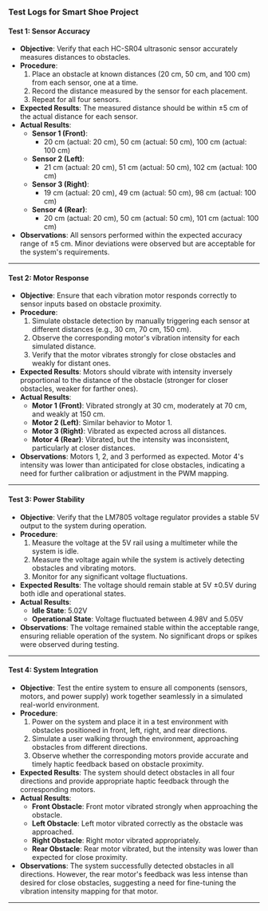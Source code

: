 ### **Test Logs for Smart Shoe Project**

#### **Test 1: Sensor Accuracy**

- **Objective**: Verify that each HC-SR04 ultrasonic sensor accurately measures distances to obstacles.
- **Procedure**:
  1. Place an obstacle at known distances (20 cm, 50 cm, and 100 cm) from each sensor, one at a time.
  2. Record the distance measured by the sensor for each placement.
  3. Repeat for all four sensors.
- **Expected Results**: The measured distance should be within ±5 cm of the actual distance for each sensor.
- **Actual Results**:
  - **Sensor 1 (Front)**: 
    - 20 cm (actual: 20 cm), 50 cm (actual: 50 cm), 100 cm (actual: 100 cm)
  - **Sensor 2 (Left)**: 
    - 21 cm (actual: 20 cm), 51 cm (actual: 50 cm), 102 cm (actual: 100 cm)
  - **Sensor 3 (Right)**: 
    - 19 cm (actual: 20 cm), 49 cm (actual: 50 cm), 98 cm (actual: 100 cm)
  - **Sensor 4 (Rear)**: 
    - 20 cm (actual: 20 cm), 50 cm (actual: 50 cm), 101 cm (actual: 100 cm)
- **Observations**: All sensors performed within the expected accuracy range of ±5 cm. Minor deviations were observed but are acceptable for the system's requirements.

---

#### **Test 2: Motor Response**

- **Objective**: Ensure that each vibration motor responds correctly to sensor inputs based on obstacle proximity.
- **Procedure**:
  1. Simulate obstacle detection by manually triggering each sensor at different distances (e.g., 30 cm, 70 cm, 150 cm).
  2. Observe the corresponding motor's vibration intensity for each simulated distance.
  3. Verify that the motor vibrates strongly for close obstacles and weakly for distant ones.
- **Expected Results**: Motors should vibrate with intensity inversely proportional to the distance of the obstacle (stronger for closer obstacles, weaker for farther ones).
- **Actual Results**:
  - **Motor 1 (Front)**: Vibrated strongly at 30 cm, moderately at 70 cm, and weakly at 150 cm.
  - **Motor 2 (Left)**: Similar behavior to Motor 1.
  - **Motor 3 (Right)**: Vibrated as expected across all distances.
  - **Motor 4 (Rear)**: Vibrated, but the intensity was inconsistent, particularly at closer distances.
- **Observations**: Motors 1, 2, and 3 performed as expected. Motor 4's intensity was lower than anticipated for close obstacles, indicating a need for further calibration or adjustment in the PWM mapping.

---

#### **Test 3: Power Stability**

- **Objective**: Verify that the LM7805 voltage regulator provides a stable 5V output to the system during operation.
- **Procedure**:
  1. Measure the voltage at the 5V rail using a multimeter while the system is idle.
  2. Measure the voltage again while the system is actively detecting obstacles and vibrating motors.
  3. Monitor for any significant voltage fluctuations.
- **Expected Results**: The voltage should remain stable at 5V ±0.5V during both idle and operational states.
- **Actual Results**:
  - **Idle State**: 5.02V
  - **Operational State**: Voltage fluctuated between 4.98V and 5.05V
- **Observations**: The voltage remained stable within the acceptable range, ensuring reliable operation of the system. No significant drops or spikes were observed during testing.

---

#### **Test 4: System Integration**

- **Objective**: Test the entire system to ensure all components (sensors, motors, and power supply) work together seamlessly in a simulated real-world environment.
- **Procedure**:
  1. Power on the system and place it in a test environment with obstacles positioned in front, left, right, and rear directions.
  2. Simulate a user walking through the environment, approaching obstacles from different directions.
  3. Observe whether the corresponding motors provide accurate and timely haptic feedback based on obstacle proximity.
- **Expected Results**: The system should detect obstacles in all four directions and provide appropriate haptic feedback through the corresponding motors.
- **Actual Results**:
  - **Front Obstacle**: Front motor vibrated strongly when approaching the obstacle.
  - **Left Obstacle**: Left motor vibrated correctly as the obstacle was approached.
  - **Right Obstacle**: Right motor vibrated appropriately.
  - **Rear Obstacle**: Rear motor vibrated, but the intensity was lower than expected for close proximity.
- **Observations**: The system successfully detected obstacles in all directions. However, the rear motor's feedback was less intense than desired for close obstacles, suggesting a need for fine-tuning the vibration intensity mapping for that motor.

---
